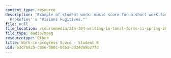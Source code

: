 ```yaml
---
content_type: resource
description: 'Example of student work: music score for a short work for piano imitating
  Prokofiev''s "Visions Fugitives."'
file: null
file_location: /coursemedia/21m-304-writing-in-tonal-forms-ii-spring-2009/63d7b925c856d00c0d633d24089b27fd_fugitives8.mp3
file_type: audio/mpeg
resourcetype: Other
title: Work-in-progress Score - Student 8
uid: 63d7b925-c856-d00c-0d63-3d24089b27fd
---
```

